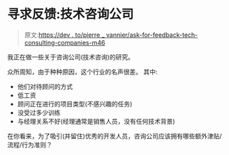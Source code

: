 # 寻求反馈:技术咨询公司

> 原文:[https://dev . to/pierre _ vannier/ask-for-feedback-tech-consulting-companies-m46](https://dev.to/pierre_vannier/ask-for-feedback-tech-consulting-companies-m46)

我正在做一些关于咨询公司(技术咨询)的研究。

众所周知，由于种种原因，这个行业的名声很差。
其中:

*   他们对待顾问的方式
*   低工资
*   顾问正在进行的项目类型(不感兴趣的任务)
*   没受过多少训练
*   与经理关系不好(经理通常是销售人员，没有任何技术背景)

在你看来，为了吸引(并留住)优秀的开发人员，咨询公司应该拥有哪些额外津贴/流程/行为准则？